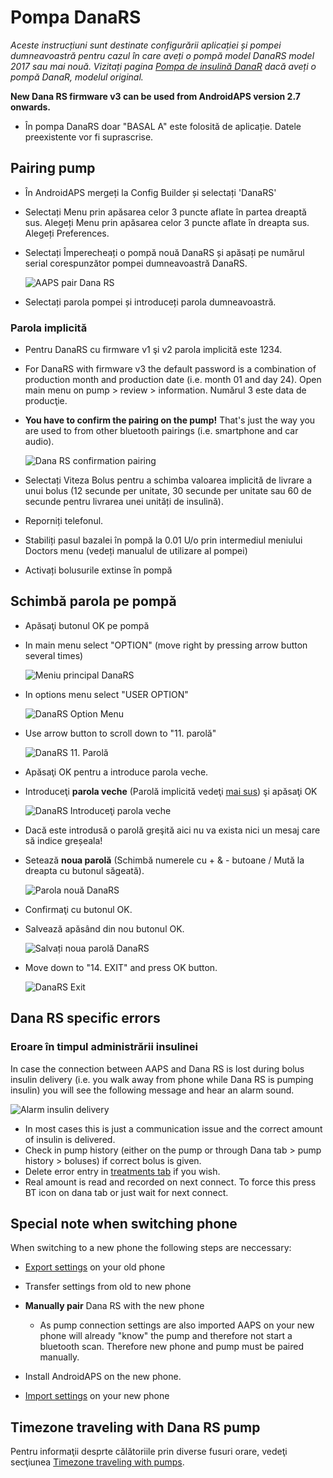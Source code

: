 # Pompa DanaRS

*Aceste instrucțiuni sunt destinate configurării aplicației și pompei dumneavoastră pentru cazul în care aveți o pompă model DanaRS model 2017 sau mai nouă. Vizitați pagina [Pompa de insulină DanaR](./DanaR-Insulin-Pump) dacă aveți o pompă DanaR, modelul original.*

**New Dana RS firmware v3 can be used from AndroidAPS version 2.7 onwards.**

* În pompa DanaRS doar "BASAL A" este folosită de aplicație. Datele preexistente vor fi suprascrise.

## Pairing pump

* În AndroidAPS mergeți la Config Builder și selectați 'DanaRS'

* Selectați Menu prin apăsarea celor 3 puncte aflate în partea dreaptă sus. Alegeți Menu prin apăsarea celor 3 puncte aflate în dreapta sus. Alegeți Preferences.

* Selectați Împerecheați o pompă nouă DanaRS și apăsați pe numărul serial corespunzător pompei dumneavoastră DanaRS.
    
    ![AAPS pair Dana RS](../images/AAPS_DanaRSPairing.png)

* Selectați parola pompei și introduceți parola dumneavoastră.

### Parola implicită

* Pentru DanaRS cu firmware v1 şi v2 parola implicită este 1234.
* For DanaRS with firmware v3 the default password is a combination of production month and production date (i.e. month 01 and day 24). Open main menu on pump > review > information. Numărul 3 este data de producţie.

* **You have to confirm the pairing on the pump!** That's just the way you are used to from other bluetooth pairings (i.e. smartphone and car audio).
    
    ![Dana RS confirmation pairing](../images/DanaRS_Pairing.png)

* Selectați Viteza Bolus pentru a schimba valoarea implicită de livrare a unui bolus (12 secunde per unitate, 30 secunde per unitate sau 60 de secunde pentru livrarea unei unități de insulină).

* Reporniți telefonul.
* Stabiliți pasul bazalei în pompă la 0.01 U/o prin intermediul meniului Doctors menu (vedeți manualul de utilizare al pompei)
* Activați bolusurile extinse în pompă

## Schimbă parola pe pompă

* Apăsaţi butonul OK pe pompă
* In main menu select "OPTION" (move right by pressing arrow button several times)
    
    ![Meniu principal DanaRS](../images/DanaRSPW_01_MainMenu.png)

* In options menu select "USER OPTION"
    
    ![DanaRS Option Menu](../images/DanaRSPW_02_OptionMenu.png)

* Use arrow button to scroll down to "11. parolă"
    
    ![DanaRS 11. Parolă](../images/DanaRSPW_03_11PW.png)

* Apăsaţi OK pentru a introduce parola veche.

* Introduceţi **parola veche** (Parolă implicită vedeţi [mai sus](#default-password)) şi apăsaţi OK
    
    ![DanaRS Introduceţi parola veche](../images/DanaRSPW_04_11PWenter.png)

* Dacă este introdusă o parolă greşită aici nu va exista nici un mesaj care să indice greșeala!

* Setează **noua parolă** (Schimbă numerele cu + & - butoane / Mută la dreapta cu butonul săgeată).
    
    ![Parola nouă DanaRS](../images/DanaRSPW_05_PWnew.png)

* Confirmaţi cu butonul OK.

* Salvează apăsând din nou butonul OK.
    
    ![Salvați noua parolă DanaRS](../images/DanaRSPW_06_PWnewSave.png)

* Move down to "14. EXIT" and press OK button.
    
    ![DanaRS Exit](../images/DanaRSPW_07_Exit.png)

## Dana RS specific errors

### Eroare în timpul administrării insulinei

In case the connection between AAPS and Dana RS is lost during bolus insulin delivery (i.e. you walk away from phone while Dana RS is pumping insulin) you will see the following message and hear an alarm sound.

![Alarm insulin delivery](../images/DanaRS_Error_bolus.png)

* In most cases this is just a communication issue and the correct amount of insulin is delivered.
* Check in pump history (either on the pump or through Dana tab > pump history > boluses) if correct bolus is given.
* Delete error entry in [treatments tab](../Getting-Started/Screenshots#carb-correction) if you wish.
* Real amount is read and recorded on next connect. To force this press BT icon on dana tab or just wait for next connect.

## Special note when switching phone

When switching to a new phone the following steps are neccessary:

* [Export settings](../Usage/ExportImportSettings#export-settings) on your old phone
* Transfer settings from old to new phone
* **Manually pair** Dana RS with the new phone
    
    * As pump connection settings are also imported AAPS on your new phone will already "know" the pump and therefore not start a bluetooth scan. Therefore new phone and pump must be paired manually.
* Install AndroidAPS on the new phone.
* [Import settings](../Usage/ExportImportSettings#import-settings) on your new phone

## Timezone traveling with Dana RS pump

Pentru informaţii desprte călătoriile prin diverse fusuri orare, vedeţi secţiunea [Timezone traveling with pumps](../Usage/Timezone-traveling#danarv2-danars).